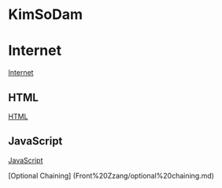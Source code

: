 # KimSoDam

# Internet

[Internet](Front%20Zzang/Internet.md)

## HTML

[HTML](Front%20Zzang/HTML.md)

## JavaScript

[JavaScript](Front%20Zzang/JavaScript.md)

[Optional Chaining] (Front%20Zzang/optional%20chaining.md)
